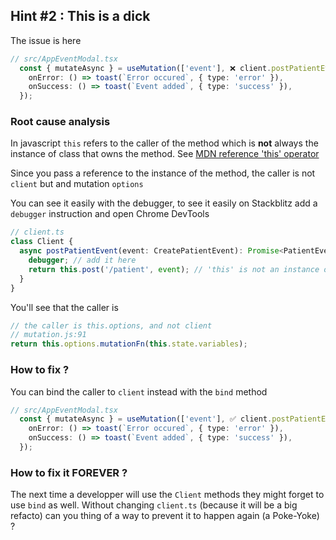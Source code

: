 ## Hint #2 : This is a dick

The issue is here

```ts
// src/AppEventModal.tsx
  const { mutateAsync } = useMutation(['event'], ❌ client.postPatientEvent, {
    onError: () => toast(`Error occured`, { type: 'error' }),
    onSuccess: () => toast(`Event added`, { type: 'success' }),
  });
```

### Root cause analysis

In javascript `this` refers to the caller of the method which is **not** always the instance of class that owns the method. See [MDN reference 'this' operator](https://developer.mozilla.org/en-US/docs/Web/JavaScript/Reference/Operators/this)

Since you pass a reference to the instance of the method, the caller is not `client` but and mutation `options`

You can see it easily with the debugger, to see it easily on Stackblitz add a `debugger` instruction and open Chrome DevTools

```ts
// client.ts
class Client {
  async postPatientEvent(event: CreatePatientEvent): Promise<PatientEvent> {
    debugger; // add it here
    return this.post('/patient', event); // 'this' is not an instance of Client
  }
}
```

You'll see that the caller is

```ts
// the caller is this.options, and not client
// mutation.js:91
return this.options.mutationFn(this.state.variables);

```

### How to fix ?

You can bind the caller to `client` instead with the `bind` method

```ts
// src/AppEventModal.tsx
  const { mutateAsync } = useMutation(['event'], ✅ client.postPatientEvent.bind(client), {
    onError: () => toast(`Error occured`, { type: 'error' }),
    onSuccess: () => toast(`Event added`, { type: 'success' }),
  });
```

### How to fix it FOREVER ?

The next time a developper will use the `Client` methods they might forget to use `bind` as well.
Without changing `client.ts` (because it will be a big refacto) can you thing of a way to prevent it to happen again (a Poke-Yoke) ?
